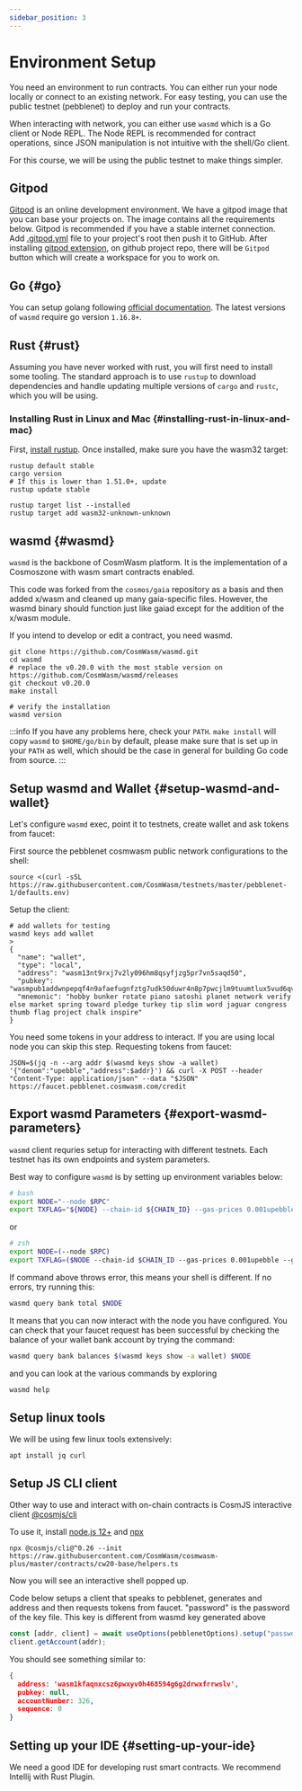 ```yaml
---
sidebar_position: 3
---
```


# Environment Setup

You need an environment to run contracts. You can either run your node locally or connect to an existing network. For
easy testing, you can use the public testnet (pebblenet) to deploy and run your contracts.

When interacting with network, you can either use `wasmd` which is a Go client or Node REPL. The Node REPL is
recommended for contract operations, since JSON manipulation is not intuitive with the shell/Go client.

For this course, we will be using the public testnet to make things simpler.

## Gitpod

[Gitpod](https://www.gitpod.io/) is an online development environment. We have a gitpod image that you can base your
projects on. The image contains all the requirements below. Gitpod is recommended if you have a stable internet connection.
Add [.gitpod.yml](https://github.com/CosmWasm/cosmwasm-template/blob/master/.gitpod.yml) file to your project's root
then push it to GitHub. After installing [gitpod extension](https://www.gitpod.io/extension-activation/), on github
project repo, there will be `Gitpod` button which will create a workspace for you to work on.

## Go {#go}

You can setup golang following [official documentation](https://github.com/golang/go/wiki#working-with-go). The latest
versions of `wasmd`
require go version `1.16.8+`.

## Rust {#rust}

Assuming you have never worked with rust, you will first need to install some tooling. The standard approach is to
use `rustup` to download dependencies and handle updating multiple versions of
`cargo` and `rustc`, which you will be using.

### Installing Rust in Linux and Mac {#installing-rust-in-linux-and-mac}

First, [install rustup](https://rustup.rs/). Once installed, make sure you have the wasm32 target:

```shell
rustup default stable
cargo version
# If this is lower than 1.51.0+, update
rustup update stable

rustup target list --installed
rustup target add wasm32-unknown-unknown
```

## wasmd {#wasmd}

`wasmd` is the backbone of CosmWasm platform. It is the implementation of a Cosmoszone with wasm smart contracts
enabled.

This code was forked from the `cosmos/gaia` repository as a basis and then added x/wasm and cleaned up many
gaia-specific files. However, the wasmd binary should function just like gaiad except for the addition of the x/wasm
module.

If you intend to develop or edit a contract, you need wasmd.

```shell
git clone https://github.com/CosmWasm/wasmd.git
cd wasmd
# replace the v0.20.0 with the most stable version on https://github.com/CosmWasm/wasmd/releases
git checkout v0.20.0
make install

# verify the installation
wasmd version
```

:::info
If you have any problems here, check your `PATH`. `make install` will copy `wasmd` to
`$HOME/go/bin` by default, please make sure that is set up in your `PATH` as well, which should be the case in general
for building Go code from source.
:::

## Setup wasmd and Wallet {#setup-wasmd-and-wallet}

Let's configure `wasmd` exec, point it to testnets, create wallet and ask tokens from faucet:

First source the pebblenet cosmwasm public network configurations to the shell:

```shell
source <(curl -sSL https://raw.githubusercontent.com/CosmWasm/testnets/master/pebblenet-1/defaults.env)
```

Setup the client:

```shell
# add wallets for testing
wasmd keys add wallet
>
{
  "name": "wallet",
  "type": "local",
  "address": "wasm13nt9rxj7v2ly096hm8qsyfjzg5pr7vn5saqd50",
  "pubkey": "wasmpub1addwnpepqf4n9afaefugnfztg7udk50duwr4n8p7pwcjlm9tuumtlux5vud6qvfgp9g",
  "mnemonic": "hobby bunker rotate piano satoshi planet network verify else market spring toward pledge turkey tip slim word jaguar congress thumb flag project chalk inspire"
}

```

You need some tokens in your address to interact. If you are using local node you can skip this step. Requesting tokens
from faucet:

```shell
JSON=$(jq -n --arg addr $(wasmd keys show -a wallet) '{"denom":"upebble","address":$addr}') && curl -X POST --header "Content-Type: application/json" --data "$JSON" https://faucet.pebblenet.cosmwasm.com/credit
```

## Export wasmd Parameters {#export-wasmd-parameters}

`wasmd` client requries setup for interacting with different testnets.
Each testnet has its own endpoints and system parameters.

Best way to configure `wasmd` is by setting up environment variables below:

```bash
# bash
export NODE="--node $RPC"
export TXFLAG="${NODE} --chain-id ${CHAIN_ID} --gas-prices 0.001upebble --gas auto --gas-adjustment 1.3"
```
or
```bash
# zsh
export NODE=(--node $RPC)
export TXFLAG=($NODE --chain-id $CHAIN_ID --gas-prices 0.001upebble --gas auto --gas-adjustment 1.3)
```

If command above throws error, this means your shell is different. If no errors, try running this:

```bash
wasmd query bank total $NODE
```
It means that you can now interact with the node you have configured. You can check that your faucet request has been successful by checking the balance of your wallet bank account by trying the command:
```bash
wasmd query bank balances $(wasmd keys show -a wallet) $NODE
```
and you can look at the various commands by exploring
```bash
wasmd help
```


## Setup linux tools

We will be using few linux tools extensively:
```shell
apt install jq curl
```

## Setup JS CLI client

Other way to use and interact with on-chain contracts is CosmJS interactive client
[@cosmjs/cli](https://github.com/cosmos/cosmjs/tree/main/packages/cli)

To use it, install [node.js 12+](https://nodejs.org/en/download/) and [npx](https://www.npmjs.com/package/npx)

```shell
npx @cosmjs/cli@^0.26 --init https://raw.githubusercontent.com/CosmWasm/cosmwasm-plus/master/contracts/cw20-base/helpers.ts
```

Now you will see an interactive shell popped up.

Code below setups a client that speaks to pebblenet, generates and address and then requests tokens from faucet.
"password" is the password of the key file.
This key is different from wasmd key generated above

```typescript
const [addr, client] = await useOptions(pebblenetOptions).setup("password");
client.getAccount(addr);
```

You should see something similar to:
```json
{
  address: 'wasm1kfaqnxcsz6pwxyv0h468594g6g2drwxfrrwslv',
  pubkey: null,
  accountNumber: 326,
  sequence: 0
}
```


## Setting up your IDE {#setting-up-your-ide}

We need a good IDE for developing rust smart contracts. We recommend Intellij with Rust Plugin.

